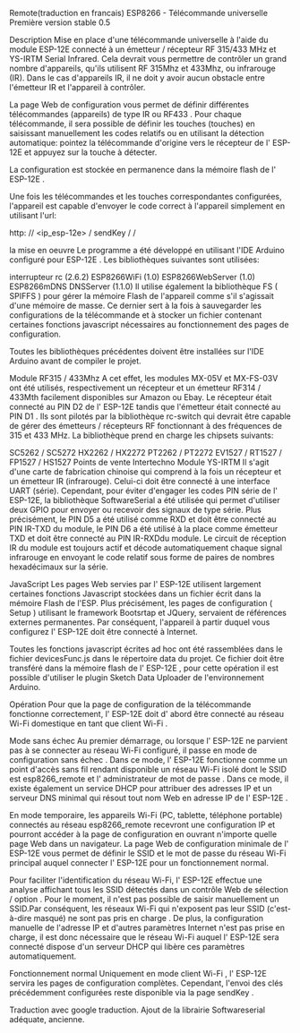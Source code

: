 Remote(traduction en francais)
ESP8266 - Télécommande universelle
Première version stable 0.5

Description
Mise en place d'une télécommande universelle à l'aide du module ESP-12E connecté à un émetteur / récepteur RF 315/433 MHz et YS-IRTM Serial Infrared. Cela devrait vous permettre de contrôler un grand nombre d'appareils, qu'ils utilisent RF 315Mhz et 433Mhz, ou infrarouge (IR). Dans le cas d'appareils IR, il ne doit y avoir aucun obstacle entre l'émetteur IR et l'appareil à contrôler.

La page Web de configuration vous permet de définir différentes télécommandes (appareils) de type IR ou RF433 . Pour chaque télécommande, il sera possible de définir les touches (touches) en saisissant manuellement les codes relatifs ou en utilisant la détection automatique: pointez la télécommande d'origine vers le récepteur de l' ESP-12E et appuyez sur la touche à détecter.

La configuration est stockée en permanence dans la mémoire flash de l' ESP-12E .

Une fois les télécommandes et les touches correspondantes configurées, l'appareil est capable d'envoyer le code correct à l'appareil simplement en utilisant l'url:

http: // <ip_esp-12e> / sendKey / <devicename> / <keyname>

la mise en oeuvre
Le programme a été développé en utilisant l'IDE Arduino configuré pour ESP-12E . Les bibliothèques suivantes sont utilisées:

interrupteur rc (2.6.2)
ESP8266WiFi (1.0)
ESP8266WebServer (1.0)
ESP8266mDNS
DNSServer (1.1.0)
Il utilise également la bibliothèque FS ( SPIFFS ) pour gérer la mémoire Flash de l'appareil comme s'il s'agissait d'une mémoire de masse. Ce dernier sert à la fois à sauvegarder les configurations de la télécommande et à stocker un fichier contenant certaines fonctions javascript nécessaires au fonctionnement des pages de configuration.

Toutes les bibliothèques précédentes doivent être installées sur l'IDE Arduino avant de compiler le projet.

Module RF315 / 433Mhz
A cet effet, les modules MX-05V et MX-FS-03V ont été utilisés, respectivement un récepteur et un émetteur RF314 / 433Mth facilement disponibles sur Amazon ou Ebay. Le récepteur était connecté au PIN D2 de l' ESP-12E tandis que l'émetteur était connecté au PIN D1 . Ils sont pilotés par la bibliothèque rc-switch qui devrait être capable de gérer des émetteurs / récepteurs RF fonctionnant à des fréquences de 315 et 433 MHz. La bibliothèque prend en charge les chipsets suivants:

SC5262 / SC5272
HX2262 / HX2272
PT2262 / PT2272
EV1527 / RT1527 / FP1527 / HS1527
Points de vente Intertechno
Module YS-IRTM
Il s'agit d'une carte de fabrication chinoise qui comprend à la fois un récepteur et un émetteur IR (infrarouge). Celui-ci doit être connecté à une interface UART (série). Cependant, pour éviter d'engager les codes PIN série de l' ESP-12E, la bibliothèque SoftwareSerial a été utilisée qui permet d'utiliser deux GPIO pour envoyer ou recevoir des signaux de type série. Plus précisément, le PIN D5 a été utilisé comme RXD et doit être connecté au PIN IR-TXD du module, le PIN D6 a été utilisé à la place comme émetteur TXD et doit être connecté au PIN IR-RXDdu module. Le circuit de réception IR du module est toujours actif et décode automatiquement chaque signal infrarouge en envoyant le code relatif sous forme de paires de nombres hexadécimaux sur la série.

JavaScript
Les pages Web servies par l' ESP-12E utilisent largement certaines fonctions Javascript stockées dans un fichier écrit dans la mémoire Flash de l'ESP. Plus précisément, les pages de configuration ( Setup ) utilisant le framework Bootsrtap et JQuery, servaient de références externes permanentes. Par conséquent, l'appareil à partir duquel vous configurez l' ESP-12E doit être connecté à Internet.

Toutes les fonctions javascript écrites ad hoc ont été rassemblées dans le fichier devicesFunc.js dans le répertoire data du projet. Ce fichier doit être transféré dans la mémoire flash de l' ESP-12E , pour cette opération il est possible d'utiliser le plugin Sketch Data Uploader de l'environnement Arduino.

Opération
Pour que la page de configuration de la télécommande fonctionne correctement, l' ESP-12E doit d' abord être connecté au réseau Wi-Fi domestique en tant que client Wi-Fi .

Mode sans échec
Au premier démarrage, ou lorsque l' ESP-12E ne parvient pas à se connecter au réseau Wi-Fi configuré, il passe en mode de configuration sans échec . Dans ce mode, l' ESP-12E fonctionne comme un point d'accès sans fil rendant disponible un réseau Wi-Fi isolé dont le SSID est esp8266_remote et l' administrateur de mot de passe . Dans ce mode, il existe également un service DHCP pour attribuer des adresses IP et un serveur DNS minimal qui résout tout nom Web en adresse IP de l' ESP-12E .

En mode temporaire, les appareils Wi-Fi (PC, tablette, téléphone portable) connectés au réseau esp8266_remote recevront une configuration IP et pourront accéder à la page de configuration en ouvrant n'importe quelle page Web dans un navigateur. La page Web de configuration minimale de l' ESP-12E vous permet de définir le SSID et le mot de passe du réseau Wi-Fi principal auquel connecter l' ESP-12E pour un fonctionnement normal.

Pour faciliter l'identification du réseau Wi-Fi, l' ESP-12E effectue une analyse affichant tous les SSID détectés dans un contrôle Web de sélection / option . Pour le moment, il n'est pas possible de saisir manuellement un SSID.Par conséquent, les réseaux Wi-Fi qui n'exposent pas leur SSID (c'est-à-dire masqué) ne sont pas pris en charge . De plus, la configuration manuelle de l'adresse IP et d'autres paramètres Internet n'est pas prise en charge, il est donc nécessaire que le réseau Wi-Fi auquel l' ESP-12E sera connecté dispose d'un serveur DHCP qui libère ces paramètres automatiquement.

Fonctionnement normal
Uniquement en mode client Wi-Fi , l' ESP-12E servira les pages de configuration complètes. Cependant, l'envoi des clés précédemment configurées reste disponible via la page sendKey .

Traduction avec google traduction.
Ajout de la librairie Softwareserial adéquate, ancienne.